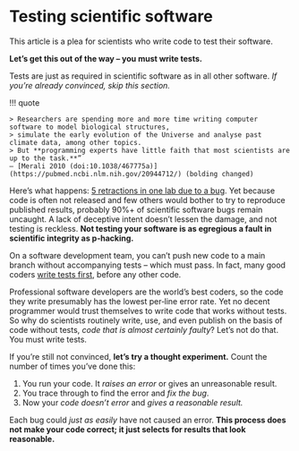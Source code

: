 <!--
SPDX-FileCopyrightText: Copyright 2017-2024, Douglas Myers-Turnbull
SPDX-PackageHomePage: https://dmyersturnbull.github.io
SPDX-License-Identifier: CC-BY-SA-4.0
-->

# Testing scientific software

This article is a plea for scientists who write code to test their software.

**Let’s get this out of the way – you must write tests.**

Tests are just as required in scientific software as in all other software.
_If you’re already convinced, skip this section._

!!! quote

    > Researchers are spending more and more time writing computer software to model biological structures,
    > simulate the early evolution of the Universe and analyse past climate data, among other topics.
    > But **programming experts have little faith that most scientists are up to the task.**”
    ― [Merali 2010 (doi:10.1038/467775a)](https://pubmed.ncbi.nlm.nih.gov/20944712/) (bolding changed)

Here’s what happens:
[5 retractions in one lab due to a bug](https://science.sciencemag.org/content/314/5807/1856).
Yet because code is often not released and few others would bother to try to reproduce published
results, probably 90%+ of scientific software bugs remain uncaught.
A lack of deceptive intent doesn’t lessen the damage, and not testing is reckless.
**Not testing your software is as egregious a fault in scientific integrity as p‐hacking.**

On a software development team, you can’t push new code to a main branch without accompanying
tests – which must pass.
In fact, many good coders [write tests first](https://en.wikipedia.org/wiki/Test-driven_development),
before any other code.

Professional software developers are the world’s best coders, so the code they write presumably
has the lowest per‐line error rate.
Yet no decent programmer would trust themselves to write code that works without tests.
So why do scientists routinely write, use, and even publish on the basis of code without tests,
_code that is almost certainly faulty_?
Let’s not do that. You must write tests.

If you’re still not convinced, **let’s try a thought experiment.**
Count the number of times you’ve done this:

1. You run your code. It _raises an error_ or gives an unreasonable result.
2. You trace through to find the error and _fix the bug_.
3. Now your _code doesn’t error_ and _gives a reasonable result._

Each bug could _just as easily_ have not caused an error.
**This process does not make your code correct; it just selects for results that look reasonable.**
